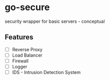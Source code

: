 # go-secure
security wrapper for basic servers - conceptual


## Features
- [ ] Reverse Proxy
- [ ] Load Balancer
- [ ] Firewall
- [ ] Logger
- [ ] IDS - Intrusion Detection System